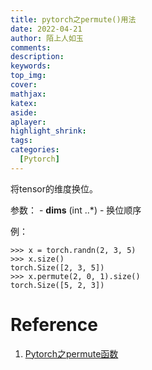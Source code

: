 ```yaml
---
title: pytorch之permute()用法
date: 2022-04-21
author: 陌上人如玉
comments:
description:
keywords:
top_img:
cover:
mathjax:
katex:
aside:
aplayer:
highlight_shrink:
tags: 
categories:
  [Pytorch]
---
```

将tensor的维度换位。

参数： - __dims__ (int ..*) - 换位顺序

例：
```
>>> x = torch.randn(2, 3, 5) 
>>> x.size() 
torch.Size([2, 3, 5]) 
>>> x.permute(2, 0, 1).size() 
torch.Size([5, 2, 3])
```
# Reference
1. [Pytorch之permute函数](https://zhuanlan.zhihu.com/p/76583143)